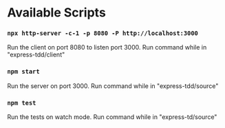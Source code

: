 # Available Scripts
### `npx http-server -c-1 -p 8080 -P http://localhost:3000`
Run the client on port 8080 to listen port 3000.
Run command while in "express-tdd/client"

### `npm start`
Run the server on port 3000. 
Run command while in "express-tdd/source"

### `npm test`
Run the tests on watch mode.
Run command while in "express-td/source"
